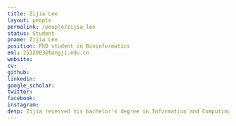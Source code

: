 ```yaml
---
title: Zijia Lee
layout: people
permalink: /people/zijia_lee
status: Student
pname: Zijia Lee
position: PhD student in Bioinformatics
eml: 2512003@tongji.edu.cn
website: 
cv: 
github:
linkedin:
google_scholar:
twitter:
facebook: 
instagram:
desp: Zijia received his bachelor's degree in Information and Computing Science from Guangdong University of Technology in 2025. His research focuses on developing artificial intelligence algorithms based on single-cell multi-omics data to elucidate the mechanism of gene regulation.
---
```

